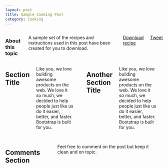 ```yaml
---
layout: post
title: Sample Cooking Post 
category: Cooking
---
```


<div class="row">
	<div class="span3 columns">
	  <h3>About this topic</h3>
	  <p>A sample set of the recipes and instructions used in this post have been created for you to download.</p>	  
	  <p><a href="#" target="_blank" class="btn btn-info">Download recipe</a></p>
	  <p><a href="https://twitter.com/share" class="twitter-share-button" data-via="erjjones">Tweet</a><script>!function(d,s,id){var js,fjs=d.getElementsByTagName(s)[0];if(!d.getElementById(id)){js=d.createElement(s);js.id=id;js.src="//platform.twitter.com/widgets.js";fjs.parentNode.insertBefore(js,fjs);}}(document,"script","twitter-wjs");</script></p>
	</div>
	<div class="span9 columns">
	  <h2>Section Title</h2>
	  <p>Like you, we love building awesome products on the web. We love it so much, we decided to help people just like us do it easier, better, and faster. Bootstrap is built for you.</p>  
	  <hr>
	  <h2>Another Section Title</h2>
	  <p>Like you, we love building awesome products on the web. We love it so much, we decided to help people just like us do it easier, better, and faster. Bootstrap is built for you.</p>
	  <hr>
	</div>
</div>

<div class="row">
	<div class="span3 columns">&nbsp;</div>
    <div class="span9 columns">     
		<h2>Comments Section</h2>
	    <p>Feel free to comment on the post but keep it clean and on topic.</p>
		<div id="disqus_thread"></div>
		<script type="text/javascript">
			/* * * CONFIGURATION VARIABLES: EDIT BEFORE PASTING INTO YOUR WEBPAGE * * */
			var disqus_shortname = 'ericjones'; // required: replace example with your forum shortname

			/* * * DON'T EDIT BELOW THIS LINE * * */
			(function() {
				var dsq = document.createElement('script'); dsq.type = 'text/javascript'; dsq.async = true;
				dsq.src = 'http://' + disqus_shortname + '.disqus.com/embed.js';
				(document.getElementsByTagName('head')[0] || document.getElementsByTagName('body')[0]).appendChild(dsq);
			})();
		</script>
		<noscript>Please enable JavaScript to view the <a href="http://disqus.com/?ref_noscript">comments powered by Disqus.</a></noscript>
		<a href="http://disqus.com" class="dsq-brlink">blog comments powered by <span class="logo-disqus">Disqus</span></a>
	</div>
</div>
